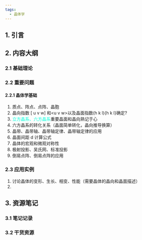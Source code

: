 ```yaml
---
tags:
  - 晶体学
---
```

## 1. 引言

## 2. 内容大纲
### 2.1 基础理论 

### 2.2 重要问题
#### 2.2.1 晶体学基础
1. 质点、阵点、点阵、晶胞
2. 晶向指数 \[ u v w\] 和\<u v w\>以及晶面指数\(h k l\)\{h k l\}确定?
3. <font color="#00ffdc">立方晶系、六方晶系</font>重要晶面和晶向熟记于心
4. 六方晶系的转化关系（晶面简单转化，晶向推导换算）
5. 晶带、晶带轴、晶带轴定律、晶带轴定律的应用
6. 晶面间距 d 计算公式
7. 晶体的宏观和微观对称性
8. 极射投影、吴氏网、标准投影
9. 倒易点阵、倒易点阵的应用

### 2.3 应用实例 
1. 讨论晶体的变形、生长、相变、性能（需要晶体的晶向和晶面描述）
2. 

## 3. 资源笔记 
### 3.1 笔记记录 


### 3.2 干货资源 


